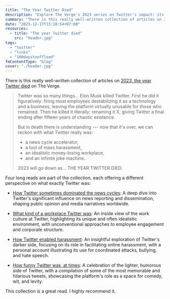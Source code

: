 ```yaml
---
title: "The Year Twitter Died"
description: "Explore The Verge's 2023 series on Twitter's impact: its news dominance, unique work culture, role in harassment, and humorous legacy."
summary: "There is this really well-written collection of articles on 2023, the year Twitter died on The Verge."
date: "2023-12-17T13:18:54+07:00"
resources:
  - title: "The year Twitter died"
    src: "header.jpg"
tags:
  - "twitter"
  - "links"
  - "100daystooffload"
fmContentType: "blog"
cover: "./header.jpg"
---
```


There is this really well-written collection of articles on [2023, the year Twitter died](https://www.theverge.com/c/23972308/twitter-x-death-tweets-history-elon-musk) on The Verge.

> Twitter was so many things… Elon Musk killed Twitter. First he did it figuratively: firing most employees destabilizing it as a technology and a business, leaving the platform virtually unusable for those who remained. Then he killed it literally: renaming it X, giving Twitter a final ending after fifteen years of chaotic existence.
>
> But in death there is understanding --- now that it's over, we can reckon with what Twitter really was:
>
> * a news cycle accelerator,
> * a tool of mass harassment,
> * an idealistic money-losing workplace,
> * and an infinite joke machine.
>
> 2023 will go down as… THE YEAR TWITTER DIED.

Four long reads are part of the collection, each offering a different perspective on what exactly Twitter was:

* [How Twitter sometimes dominated the news cycles](https://www.theverge.com/c/features/23993135/twitter-breaking-news-history): A deep dive into Twitter's significant influence on news reporting and dissemination, shaping public opinion and media narratives worldwide.

* [What kind of a workplace Twitter was](https://www.theverge.com/c/features/23997510/twitter-jack-dorsey-workplace-extremely-softcore): An inside view of the work culture at Twitter, highlighting its unique and often idealistic environment, with unconventional approaches to employee engagement and corporate structure.

* [How Twitter enabled harassment](https://www.theverge.com/c/features/23997516/harassment-twitter-sarah-jeong-canceled-social-change): An insightful exploration of Twitter's darker side, focusing on its role in facilitating online harassment, with a personal account illustrating its use for coordinated attacks, bullying, and hate speech.

* [How funny Twitter was, at times](https://www.theverge.com/c/features/23928461/best-tweets-archive-twitter-x-funny): A celebration of the lighter, humorous side of Twitter, with a compilation of some of the most memorable and hilarious tweets, showcasing the platform's role as a space for comedy, wit, and levity.

This collection is a great read. I highly recommend it.
